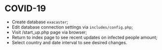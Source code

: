 # COVID-19

- Create database `exacaster`;
- Edit database connection settings via `includes/config.php`;
- Visit /start_up.php page via browser;
- Return to index page to see recent updates on infected people amount;
- Select country and date interval to see desired changes.
